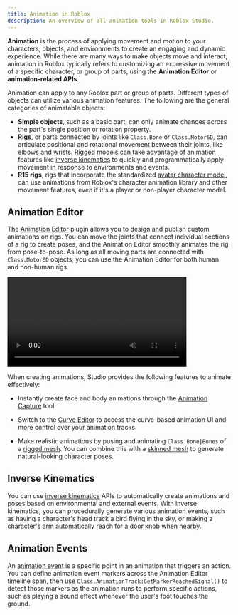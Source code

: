 ```yaml
---
title: Animation in Roblox
description: An overview of all animation tools in Roblox Studio.
---
```


**Animation** is the process of applying movement and motion to your characters, objects, and environments to create an engaging and dynamic experience. While there are many ways to make objects move and interact, animation in Roblox typically refers to customizing an expressive movement of a specific character, or group of parts, using the **Animation Editor** or **animation-related APIs**.

Animation can apply to any Roblox part or group of parts. Different types of objects can utilize various animation features. The following are the general categories of animatable objects:

- **Simple objects**, such as a basic part, can only animate changes across the part's single position or rotation property.
- **Rigs**, or parts connected by joints like `Class.Bone` or `Class.Motor6D`, can articulate positional and rotational movement between their joints, like elbows and wrists. Rigged models can take advantage of animation features like [inverse kinematics](#inverse-kinematics) to quickly and programmatically apply movement in response to environments and events.
- **R15 rigs**, rigs that incorporate the standardized [avatar character model](../characters/index.md#avatar-character-components), can use animations from Roblox's character animation library and other movement features, even if it's a player or non-player character model.

## Animation Editor

The [Animation Editor](../animation/editor.md) plugin allows you to design and publish custom animations on rigs. You can move the joints that connect individual sections of a rig to create poses, and the Animation Editor smoothly animates the rig from pose-to-pose. As long as all moving parts are connected with `Class.Motor6D` objects, you can use the Animation Editor for both human and non-human rigs.

<video src="../assets/animation/inverse-kinematics/IK-Body-Part.mp4" controls width="80%"></video>

When creating animations, Studio provides the following features to animate effectively:

- Instantly create face and body animations through the [Animation Capture](../animation/capture.md) tool.

- Switch to the [Curve Editor](../animation/curve-editor.md) to access the curve-based animation UI and more control over your animation tracks.

- Make realistic animations by posing and animating `Class.Bone|Bones` of a [rigged mesh](../art/modeling/rigging.md). You can combine this with a [skinned mesh](../art/modeling/skinning.md) to generate natural-looking character poses.

## Inverse Kinematics

You can use [inverse kinematics](../animation/inverse-kinematics.md) APIs to automatically create animations and poses based on environmental and external events. With inverse kinematics, you can procedurally generate various animation events, such as having a character's head track a bird flying in the sky, or making a character's arm automatically reach for a door knob when nearby.

## Animation Events

An [animation event](../animation/events.md) is a specific point in an animation that triggers an action. You can define animation event markers across the Animation Editor timeline span, then use `Class.AnimationTrack:GetMarkerReachedSignal()` to detect those markers as the animation runs to perform specific actions, such as playing a sound effect whenever the user's foot touches the ground.
